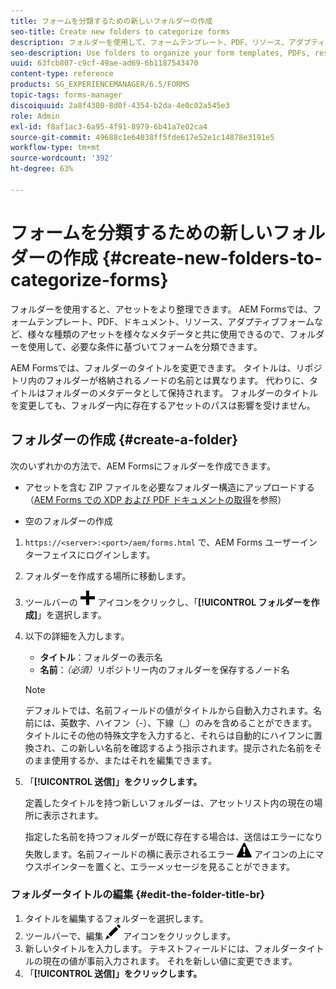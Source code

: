 ```yaml
---
title: フォームを分類するための新しいフォルダーの作成
seo-title: Create new folders to categorize forms
description: フォルダーを使用して、フォームテンプレート、PDF、リソース、アダプティブフォームを整理します。
seo-description: Use folders to organize your form templates, PDFs, resources, and adaptive forms.
uuid: 63fcb807-c9cf-49ae-ad69-6b1187543470
content-type: reference
products: SG_EXPERIENCEMANAGER/6.5/FORMS
topic-tags: forms-manager
discoiquuid: 2a8f4380-8d0f-4354-b2da-4e0c02a545e3
role: Admin
exl-id: f8af1ac3-6a95-4f91-8979-6b41a7e02ca4
source-git-commit: 49688c1e64038ff5fde617e52e1c14878e3191e5
workflow-type: tm+mt
source-wordcount: '392'
ht-degree: 63%

---
```


# フォームを分類するための新しいフォルダーの作成 {#create-new-folders-to-categorize-forms}

フォルダーを使用すると、アセットをより整理できます。 AEM Formsでは、フォームテンプレート、PDF、ドキュメント、リソース、アダプティブフォームなど、様々な種類のアセットを様々なメタデータと共に使用できるので、フォルダーを使用して、必要な条件に基づいてフォームを分類できます。

AEM Formsでは、フォルダーのタイトルを変更できます。 タイトルは、リポジトリ内のフォルダーが格納されるノードの名前とは異なります。 代わりに、タイトルはフォルダーのメタデータとして保持されます。 フォルダーのタイトルを変更しても、フォルダー内に存在するアセットのパスは影響を受けません。

## フォルダーの作成 {#create-a-folder}

次のいずれかの方法で、AEM Formsにフォルダーを作成できます。

* アセットを含む ZIP ファイルを必要なフォルダー構造にアップロードする（[AEM Forms での XDP および PDF ドキュメントの取得](/help/forms/using/get-xdp-pdf-documents-aem.md)を参照）

* 空のフォルダーの作成

1. `https://<server>:<port>/aem/forms.html` で、AEM Forms ユーザーインターフェイスにログインします。
1. フォルダーを作成する場所に移動します。
1. ツールバーの ![aem6forms_add](assets/aem6forms_add.png) アイコンをクリックし、「**[!UICONTROL フォルダーを作成]**」を選択します。

1. 以下の詳細を入力します。

   * **タイトル**：フォルダーの表示名
   * **名前**：*（必須）*&#x200B;リポジトリー内のフォルダーを保存するノード名

   >[!NOTE]
   >
   >デフォルトでは、名前フィールドの値がタイトルから自動入力されます。名前には、英数字、ハイフン（-）、下線（_）のみを含めることができます。タイトルにその他の特殊文字を入力すると、それらは自動的にハイフンに置換され、この新しい名前を確認するよう指示されます。提示された名前をそのまま使用するか、またはそれを編集できます。

1. 「**[!UICONTROL 送信]」をクリックします。**

   定義したタイトルを持つ新しいフォルダーは、アセットリスト内の現在の場所に表示されます。

   指定した名前を持つフォルダーが既に存在する場合は、送信はエラーになり失敗します。名前フィールドの横に表示されるエラー ![aem6forms_error_alert](assets/aem6forms_error_alert.png) アイコンの上にマウスポインターを置くと、エラーメッセージを見ることができます。

### フォルダータイトルの編集 {#edit-the-folder-title-br}

1. タイトルを編集するフォルダーを選択します。
1. ツールバーで、編集 ![aem6forms_edit](assets/aem6forms_edit.png) アイコンをクリックします。
1. 新しいタイトルを入力します。 テキストフィールドには、フォルダータイトルの現在の値が事前入力されます。 それを新しい値に変更できます。
1. 「**[!UICONTROL 送信]」をクリックします。**
